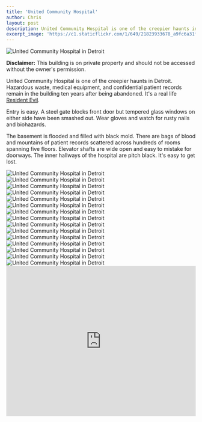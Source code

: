 ```yaml
---
title: 'United Community Hospital'
author: Chris
layout: post
description: United Community Hospital is one of the creepier haunts in Detroit. Hazardous waste, medical equipment, and confidential patient records remain in the building ten years after being abandoned. It's a real life Resident Evil.
excerpt_image: 'https://c1.staticflickr.com/1/649/21823933678_a9fc6a31fd_k.jpg'
---
```


<div class="photos one">
  <img
    data-sizes="auto"
    data-src="https://c1.staticflickr.com/1/649/21823933678_a9fc6a31fd_k.jpg"
    data-srcset="https://c1.staticflickr.com/1/649/21823933678_9f0b2b8fdc_c.jpg 800w,
            https://c1.staticflickr.com/1/649/21823933678_9f0b2b8fdc_b.jpg 1024w,
            https://c1.staticflickr.com/1/649/21823933678_a9fc6a31fd_k.jpg 2048w"
    alt="United Community Hospital in Detroit"
    class="lazyload"
    data-action="zoom">
</div>

**Disclaimer:** This building is on private property and should not be accessed without the owner's permission.

United Community Hospital is one of the creepier haunts in Detroit. Hazardous waste, medical equipment, and confidential patient records remain in the building ten years after being abandoned. It's a real life [Resident Evil](https://en.wikipedia.org/wiki/Resident_Evil_4).

Entry is easy. A steel gate blocks front door but tempered glass windows on either side have been smashed out. Wear gloves and watch for rusty nails and biohazards.

The basement is flooded and filled with black mold. There are bags of blood and mountains of patient records scattered across hundreds of rooms spanning five floors. Elevator shafts are wide open and easy to mistake for doorways. The inner hallways of the hospital are pitch black. It's easy to get lost.

<div class="photos two">
  <img
    data-sizes="auto"
    data-src="https://c1.staticflickr.com/1/578/21823688500_adb4ce43cf_k.jpg"
    data-srcset="https://c1.staticflickr.com/1/578/21823688500_6ff007ee9d_c.jpg 800w,
            https://c1.staticflickr.com/1/578/21823688500_6ff007ee9d_b.jpg 1024w,
            https://c1.staticflickr.com/1/578/21823688500_adb4ce43cf_k.jpg 2048w"
    alt="United Community Hospital in Detroit"
    class="lazyload"
    data-action="zoom">
  <img
    data-sizes="auto"
    data-src="https://c2.staticflickr.com/6/5812/22011776505_e9522250b7_k.jpg"
    data-srcset="https://c2.staticflickr.com/6/5812/22011776505_39b3e8059c_c.jpg 800w,
            https://c2.staticflickr.com/6/5812/22011776505_39b3e8059c_b.jpg 1024w,
            https://c2.staticflickr.com/6/5812/22011776505_e9522250b7_k.jpg 2048w"
    alt="United Community Hospital in Detroit"
    class="lazyload"
    data-action="zoom">
</div>

<div class="photos one">
  <img
    data-sizes="auto"
    data-src="https://c2.staticflickr.com/6/5678/21985713416_cc987b3413_k.jpg"
    data-srcset="https://c2.staticflickr.com/6/5678/21985713416_dfef8115fe_b.jpg 1024w,
            https://c2.staticflickr.com/6/5678/21985713416_bd41f03f91_h.jpg 1600w,
            https://c2.staticflickr.com/6/5678/21985713416_cc987b3413_k.jpg 2048w"
    alt="United Community Hospital in Detroit"
    class="lazyload"
    data-action="zoom">
</div>

<div class="photos two">
  <img
    data-sizes="auto"
    data-src="https://c2.staticflickr.com/6/5803/22011773585_31e8e926be_k.jpg"
    data-srcset="https://c2.staticflickr.com/6/5803/22011773585_7a84529b7f_c.jpg 800w,
            https://c2.staticflickr.com/6/5803/22011773585_7a84529b7f_b.jpg 1024w,
            https://c2.staticflickr.com/6/5803/22011773585_31e8e926be_k.jpg 2048w"
    alt="United Community Hospital in Detroit"
    class="lazyload"
    data-action="zoom">
  <img
    data-sizes="auto"
    data-src="https://c2.staticflickr.com/6/5722/21389072664_a53286766d_k.jpg"
    data-srcset="https://c2.staticflickr.com/6/5722/21389072664_c915fc05c2_c.jpg 800w,
            https://c2.staticflickr.com/6/5722/21389072664_c915fc05c2_b.jpg 1024w,
            https://c2.staticflickr.com/6/5722/21389072664_a53286766d_k.jpg 2048w"
    alt="United Community Hospital in Detroit"
    class="lazyload"
    data-action="zoom">
</div>

<div class="photos one">
  <img
    data-sizes="auto"
    data-src="https://c1.staticflickr.com/1/774/22012088935_2e1470bb7d_k.jpg"
    data-srcset="https://c1.staticflickr.com/1/774/22012088935_357bf10235_c.jpg 800w,
            https://c1.staticflickr.com/1/774/22012088935_357bf10235_b.jpg 1024w,
            https://c1.staticflickr.com/1/774/22012088935_2e1470bb7d_k.jpg 2048w"
    alt="United Community Hospital in Detroit"
    class="lazyload"
    data-action="zoom">
</div>

<div class="photos two">
  <img
    data-sizes="auto"
    data-src="https://c1.staticflickr.com/1/775/21999603782_b261f7f74c_k.jpg"
    data-srcset="https://c1.staticflickr.com/1/775/21999603782_6fae77e67d_c.jpg 800w,
            https://c1.staticflickr.com/1/775/21999603782_6fae77e67d_b.jpg 1024w,
            https://c1.staticflickr.com/1/775/21999603782_b261f7f74c_k.jpg 2048w"
    alt="United Community Hospital in Detroit"
    class="lazyload"
    data-action="zoom">
  <img
    data-sizes="auto"
    data-src="https://c2.staticflickr.com/6/5766/21999672652_02176f3872_k.jpg"
    data-srcset="https://c2.staticflickr.com/6/5766/21999672652_81acc71e39_c.jpg 800w,
            https://c2.staticflickr.com/6/5766/21999672652_81acc71e39_b.jpg 1024w,
            https://c2.staticflickr.com/6/5766/21999672652_02176f3872_k.jpg 2048w"
    alt="United Community Hospital in Detroit"
    class="lazyload"
    data-action="zoom">
</div>

<div class="photos one">
  <img
    data-sizes="auto"
    data-src="https://c2.staticflickr.com/6/5783/21823610230_e5729d507b_k.jpg"
    data-srcset="https://c2.staticflickr.com/6/5783/21823610230_483eb65ba1_c.jpg 800w,
            https://c2.staticflickr.com/6/5783/21823610230_483eb65ba1_b.jpg 1024w,
            https://c2.staticflickr.com/6/5783/21823610230_e5729d507b_k.jpg 2048w"
    alt="United Community Hospital in Detroit"
    class="lazyload"
    data-action="zoom">
</div>

<div class="photos three">
  <img
    data-sizes="auto"
    data-src="https://c2.staticflickr.com/6/5768/21823939068_07586128ca_k.jpg"
    data-srcset="https://c2.staticflickr.com/6/5768/21823939068_f59dc8c547_c.jpg 800w,
            https://c2.staticflickr.com/6/5768/21823939068_f59dc8c547_b.jpg 1024w,
            https://c2.staticflickr.com/6/5768/21823939068_07586128ca_k.jpg 2048w"
    alt="United Community Hospital in Detroit"
    class="lazyload"
    data-action="zoom">
  <img
    data-sizes="auto"
    data-src="https://c2.staticflickr.com/6/5765/22011801105_7325670484_k.jpg"
    data-srcset="https://c2.staticflickr.com/6/5765/22011801105_3697ab7bb0_c.jpg 800w,
            https://c2.staticflickr.com/6/5765/22011801105_3697ab7bb0_b.jpg 1024w,
            https://c2.staticflickr.com/6/5765/22011801105_7325670484_k.jpg 2048w"
    alt="United Community Hospital in Detroit"
    class="lazyload"
    data-action="zoom">
  <img
    data-sizes="auto"
    data-src="https://c1.staticflickr.com/1/599/22021594571_6944941cca_k.jpg"
    data-srcset="https://c1.staticflickr.com/1/599/22021594571_bd24ef21df_c.jpg 800w,
            https://c1.staticflickr.com/1/599/22021594571_bd24ef21df_b.jpg 1024w,
            https://c1.staticflickr.com/1/599/22021594571_6944941cca_k.jpg 2048w"
    alt="United Community Hospital in Detroit"
    class="lazyload"
    data-action="zoom">
</div>

<div class="photos one">
  <img
    data-sizes="auto"
    data-src="https://c1.staticflickr.com/1/655/21824968569_fbf8533b33_k.jpg"
    data-srcset="https://c1.staticflickr.com/1/655/21824968569_18f134f54a_c.jpg 800w,
            https://c1.staticflickr.com/1/655/21824968569_18f134f54a_b.jpg 1024w,
            https://c1.staticflickr.com/1/655/21824968569_fbf8533b33_k.jpg 2048w"
    alt="United Community Hospital in Detroit"
    class="lazyload"
    data-action="zoom">
</div>

<div class="photos two">
  <img
    data-sizes="auto"
    data-src="https://c2.staticflickr.com/6/5742/21390680153_ae4d4d1745_k.jpg"
    data-srcset="https://c2.staticflickr.com/6/5742/21390680153_461eb0ac1c_c.jpg 800w,
            https://c2.staticflickr.com/6/5742/21390680153_461eb0ac1c_b.jpg 1024w,
            https://c2.staticflickr.com/6/5742/21390680153_ae4d4d1745_k.jpg 2048w"
    alt="United Community Hospital in Detroit"
    class="lazyload"
    data-action="zoom">
  <img
    data-sizes="auto"
    data-src="https://c2.staticflickr.com/2/1612/24621498451_3d70b3d0a5_k.jpg"
    data-srcset="https://c2.staticflickr.com/2/1612/24621498451_d7f0eafb74_c.jpg 800w,
            https://c2.staticflickr.com/2/1612/24621498451_d7f0eafb74_b.jpg 1024w,
            https://c2.staticflickr.com/2/1612/24621498451_3d70b3d0a5_k.jpg 2048w"
    alt="United Community Hospital in Detroit"
    class="lazyload"
    data-action="zoom">
</div>

<div class="map">
  <iframe style="pointer-events:none; border:0;" style="pointer-events:none; border:0;" src="https://www.google.com/maps/embed?pb=!1m18!1m12!1m3!1d3076.3376344085564!2d-83.08630768459642!3d42.32978894500546!2m3!1f0!2f0!3f0!3m2!1i1024!2i768!4f13.1!3m3!1m2!1s0x883b32a6835f5967%3A0xef5d6d47f53911d0!2s2401+20th+St%2C+Detroit%2C+MI+48216!5e1!3m2!1sen!2sus!4v1454190948820" width="100%" height="400" frameborder="0" style="border:0" allowfullscreen></iframe>
</div>
